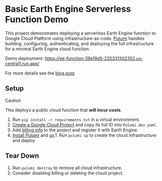 # Basic Earth Engine Serverless Function Demo

This project demonstrates deploying a serverless Earth Engine function to Google Cloud Platform using infrastructure-as-code. [Pulumi](https://www.pulumi.com/) handles building, configuring, authenticating, and deploying the full infrastructure for a minimal Earth Engine cloud function.

Demo deployment: https://ee-function-38e19d5-225331302352.us-central1.run.app/

For more details see the [blog post](http://aazuspan.dev/blog/deploying-earth-engine-cloud-functions-using-iac/).

## Setup

> [!CAUTION]
> This deploys a public cloud function that **will incur costs**.

1. Run `pip install -r requirements.txt` in a virtual environment.
1. [Create a Google Cloud Project](https://cloud.google.com/resource-manager/docs/creating-managing-projects) and copy its full ID into `Pulumi.dev.yaml`. 
1. Add [billing info](https://cloud.google.com/billing/docs/how-to/modify-project) to the project and register it with Earth Engine.
1. [Install Pulumi](https://www.pulumi.com/docs/iac/download-install/) and [uv](https://docs.astral.sh/uv/getting-started/installation/).1. Run `pulumi up` to create the cloud infrastructure and deploy 

## Tear Down

1. Run `pulumi destroy` to remove all cloud infrastructure.
1. Consider disabling billing or deleting the cloud project.
